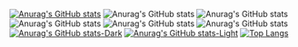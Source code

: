 [![Anurag's GitHub stats](https://github-readme-stats.vercel.app/api?username=daedalus1215)](https://github.com/anuraghazra/github-readme-stats)
![Anurag's GitHub stats](https://github-readme-stats.vercel.app/api?username=daedalus1215&hide=contribs,prs)
![Anurag's GitHub stats](https://github-readme-stats.vercel.app/api?username=daedalus1215&show_icons=true)
![Anurag's GitHub stats](https://github-readme-stats.vercel.app/api?username=daedalus1215&show_icons=true&theme=radical)
![Anurag's GitHub stats](https://github-readme-stats.vercel.app/api?username=daedalus1215&show_icons=true&theme=transparent)
![Anurag's GitHub stats](https://github-readme-stats.vercel.app/api?username=daedalus1215&show_icons=true&bg_color=00000000)
[![Anurag's GitHub stats-Dark](https://github-readme-stats.vercel.app/api?username=daedalus1215&show_icons=true&theme=dark#gh-dark-mode-only)](https://github.com/anuraghazra/github-readme-stats#gh-dark-mode-only)
[![Anurag's GitHub stats-Light](https://github-readme-stats.vercel.app/api?username=daedalus1215&show_icons=true&theme=default#gh-light-mode-only)](https://github.com/anuraghazra/github-readme-stats#gh-light-mode-only)
[![Top Langs](https://github-readme-stats.vercel.app/api/top-langs/?username=daedalus1215)](https://github.com/anuraghazra/github-readme-stats)


<!--
**daedalus1215/daedalus1215** is a ✨ _special_ ✨ repository because its `README.md` (this file) appears on your GitHub profile.

Here are some ideas to get you started:

- 🔭 I’m currently working on ...
- 🌱 I’m currently learning ...
- 👯 I’m looking to collaborate on ...
- 🤔 I’m looking for help with ...
- 💬 Ask me about ...
- 📫 How to reach me: ...
- 😄 Pronouns: ...
- ⚡ Fun fact: ...
-->
